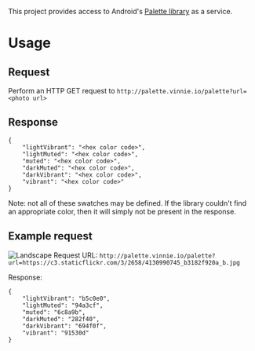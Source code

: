 This project provides access to Android's [Palette library](https://developer.android.com/tools/support-library/features.html#v7-palette) as a service.

Usage
=====

Request
-------

Perform an HTTP GET request to ```http://palette.vinnie.io/palette?url=<photo url>```

Response
--------


    {
        "lightVibrant": "<hex color code>",  
        "lightMuted": "<hex color code>",  
        "muted": "<hex color code>",  
        "darkMuted": "<hex color code>",  
        "darkVibrant": "<hex color code>",  
        "vibrant": "<hex color code>"  
    }
    
Note: not all of these swatches may be defined. If the library couldn't find an appropriate color, then it will simply not be present in the response.


Example request
----------------

![Landscape](https://c3.staticflickr.com/3/2658/4130990745_b3182f920a_b.jpg)
Request URL: ```http://palette.vinnie.io/palette?url=https://c3.staticflickr.com/3/2658/4130990745_b3182f920a_b.jpg```

Response:

    {
        "lightVibrant": "b5c0e0",
        "lightMuted": "94a3cf",
        "muted": "6c8a9b",
        "darkMuted": "282f40",
        "darkVibrant": "694f0f",
        "vibrant": "91530d"
    }